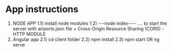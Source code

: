 # App instructions
1) NODE APP
1.1) install node modules
1.2) ---node index----  .... to start the server with airports.json file + Cross-Origin Resource Sharing (CORS) - HTTP  MODULE
2) Angular app
2.1) cd client folder
2.2) npm install
2.3) npm start OR  ng serve

